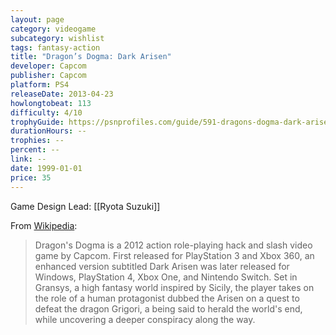 ```yaml
---
layout: page
category: videogame
subcategory: wishlist
tags: fantasy-action
title: "Dragon’s Dogma: Dark Arisen"
developer: Capcom
publisher: Capcom
platform: PS4
releaseDate: 2013-04-23
howlongtobeat: 113
difficulty: 4/10
trophyGuide: https://psnprofiles.com/guide/591-dragons-dogma-dark-arisen-trophy-guide
durationHours: --
trophies: --
percent: --
link: --
date: 1999-01-01
price: 35
---
```


Game Design Lead: [[Ryota Suzuki]]

From [Wikipedia](https://en.wikipedia.org/wiki/Dragon%27s_Dogma):

> Dragon's Dogma is a 2012 action role-playing hack and slash video game by Capcom. First released for PlayStation 3 and Xbox 360, an enhanced version subtitled Dark Arisen was later released for Windows, PlayStation 4, Xbox One, and Nintendo Switch. Set in Gransys, a high fantasy world inspired by Sicily, the player takes on the role of a human protagonist dubbed the Arisen on a quest to defeat the dragon Grigori, a being said to herald the world's end, while uncovering a deeper conspiracy along the way.
